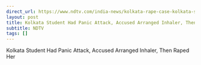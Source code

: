 ```yaml
---
direct_url: https://www.ndtv.com/india-news/kolkata-rape-case-kolkata-student-had-panic-attack-accused-arranged-inhaler-then-raped-her-8805793
layout: post
title: Kolkata Student Had Panic Attack, Accused Arranged Inhaler, Then Raped Her
subtitle: NDTV
tags: []
---
```


Kolkata Student Had Panic Attack, Accused Arranged Inhaler, Then Raped Her
